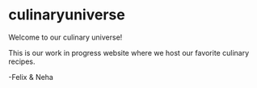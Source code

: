 # culinaryuniverse

Welcome to our culinary universe!

This is our work in progress website where we host our favorite culinary recipes.

-Felix & Neha
